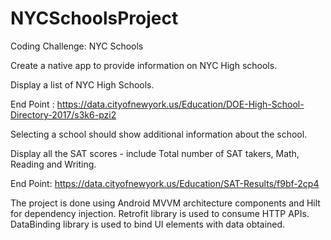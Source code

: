 # NYCSchoolsProject
Coding Challenge: NYC Schools

Create a native app to provide information on NYC High schools.

Display a list of NYC High Schools.

End Point : https://data.cityofnewyork.us/Education/DOE-High-School-Directory-2017/s3k6-pzi2

Selecting a school should show additional information about the school.

Display all the SAT scores - include Total number of SAT takers, Math, Reading and Writing.

End Point: https://data.cityofnewyork.us/Education/SAT-Results/f9bf-2cp4

The project is done using Android MVVM architecture components and Hilt for dependency injection. Retrofit library is used to consume HTTP APIs.
DataBinding library is used to bind UI elements with data obtained.
